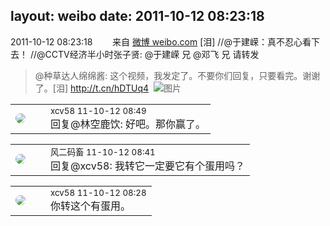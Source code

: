 layout: weibo
date: 2011-10-12 08:23:18
---
<meta name="referrer" content="no-referrer" />

2011-10-12 08:23:18  &nbsp;&nbsp;&nbsp;&nbsp;&nbsp;&nbsp; 来自 <a href="http://weibo.com/" rel="nofollow">微博 weibo.com</a>
[泪] //@于建嵘：真不忍心看下去！ //@CCTV经济半小时张子贤: @于建嵘  兄  @邓飞  兄 请转发
>  @种草达人绵绵酱: 这个视频，我发定了。不要你们回复，只要看完。谢谢了。[泪]   http://t.cn/hDTUq4 ​​​
>  ![图片](https://ww2.sinaimg.cn/large/9237da82jw1dlzwnz17ojj.jpg)

<table style="width: 100%;">
  <tr>
    <td style="width: 40px;"><img style="border-radius:50%" src="https://tva2.sinaimg.cn/crop.0.0.180.180.50/40e9ea8djw1f4es3a5fupj20500503y9.jpg?KID=imgbed,tva&Expires=1624464112&ssig=fv6g4Mwewt"></td>
    <td colspan="2"><small>xcv58 11-10-12 08:49</small><br/>回复@林空鹿饮: 好吧。那你赢了。</td>
  </tr>
</table>

<table style="width: 100%;">
  <tr>
    <td style="width: 40px;"><img style="border-radius:50%" src="https://tva3.sinaimg.cn/crop.0.0.639.639.50/6d2a6003jw8f3idy69w2gj20hs0hrt9g.jpg?KID=imgbed,tva&Expires=1624464112&ssig=sTcUFslfw%2B"></td>
    <td colspan="2"><small>风二码畜 11-10-12 08:41</small><br/>回复@xcv58: 我转它一定要它有个蛋用吗？</td>
  </tr>
</table>

<table style="width: 100%;">
  <tr>
    <td style="width: 40px;"><img style="border-radius:50%" src="https://tva2.sinaimg.cn/crop.0.0.180.180.50/40e9ea8djw1f4es3a5fupj20500503y9.jpg?KID=imgbed,tva&Expires=1624464112&ssig=fv6g4Mwewt"></td>
    <td colspan="2"><small>xcv58 11-10-12 08:28</small><br/>你转这个有蛋用。</td>
  </tr>
</table>
